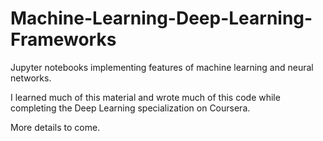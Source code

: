 # Machine-Learning-Deep-Learning-Frameworks
Jupyter notebooks implementing features of machine learning and neural networks.

I learned much of this material and wrote much of this code while completing the Deep Learning specialization on Coursera.

More details to come.
